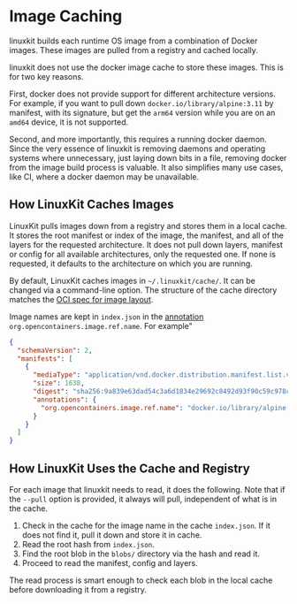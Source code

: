 # Image Caching

linuxkit builds each runtime OS image from a combination of Docker images.
These images are pulled from a registry and cached locally.

linuxkit does not use the docker image cache to store these images. This is
for two key reasons.

First, docker does not provide support for different architecture versions. For
example, if you want to pull down `docker.io/library/alpine:3.11` by manifest,
with its signature, but get the `arm64` version while you are on an `amd64` device,
it is not supported.

Second, and more importantly, this requires a running docker daemon. Since the
very essence of linuxkit is removing daemons and operating systems where unnecessary,
just laying down bits in a file, removing docker from the image build process
is valuable. It also simplifies many use cases, like CI, where a docker daemon
may be unavailable.

## How LinuxKit Caches Images

LinuxKit pulls images down from a registry and stores them in a local cache.
It stores the root manifest or index of the image, the manifest, and all of the layers
for the requested architecture. It does not pull down layers, manifest or config
for all available architectures, only the requested one. If none is requested, it
defaults to the architecture on which you are running.

By default, LinuxKit caches images in `~/.linuxkit/cache/`. It can be changed
via a command-line option. The structure of the cache directory matches the
[OCI spec for image layout](http://github.com/opencontainers/image-spec/blob/master/image-layout.md).

Image names are kept in `index.json` in the [annotation](https://github.com/opencontainers/image-spec/blob/master/annotations.md) `org.opencontainers.image.ref.name`. For example"

```json
{
  "schemaVersion": 2,
  "manifests": [
    {
      "mediaType": "application/vnd.docker.distribution.manifest.list.v2+json",
      "size": 1638,
      "digest": "sha256:9a839e63dad54c3a6d1834e29692c8492d93f90c59c978c1ed79109ea4fb9a54",
      "annotations": {
        "org.opencontainers.image.ref.name": "docker.io/library/alpine:3.11"
      }
    }
  ]
}
```

## How LinuxKit Uses the Cache and Registry

For each image that linuxkit needs to read, it does the following. Note that if the `--pull` option
is provided, it always will pull, independent of what is in the cache.

1. Check in the cache for the image name in the cache `index.json`. If it does not find it, pull it down and store it in cache.
1. Read the root hash from `index.json`.
1. Find the root blob in the `blobs/` directory via the hash and read it.
1. Proceed to read the manifest, config and layers.

The read process is smart enough to check each blob in the local cache before downloading
it from a registry.
